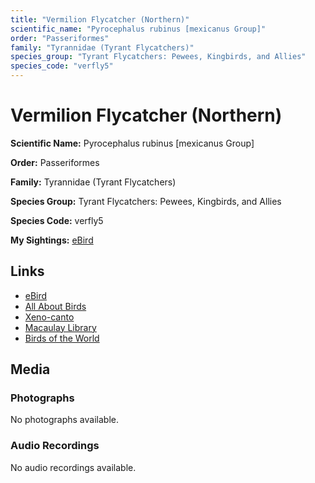 ```yaml
---
title: "Vermilion Flycatcher (Northern)"
scientific_name: "Pyrocephalus rubinus [mexicanus Group]"
order: "Passeriformes"
family: "Tyrannidae (Tyrant Flycatchers)"
species_group: "Tyrant Flycatchers: Pewees, Kingbirds, and Allies"
species_code: "verfly5"
---
```


# Vermilion Flycatcher (Northern)

**Scientific Name:** Pyrocephalus rubinus [mexicanus Group]

**Order:** Passeriformes

**Family:** Tyrannidae (Tyrant Flycatchers)

**Species Group:** Tyrant Flycatchers: Pewees, Kingbirds, and Allies

**Species Code:** verfly5

**My Sightings:** [eBird](https://ebird.org/lifelist?r=world&time=life&spp=verfly5)

## Links
* [eBird](https://ebird.org/species/verfly5) 
* [All About Birds](https://www.allaboutbirds.org/guide/verfly5) 
* [Xeno-canto](https://www.xeno-canto.org/species/verfly5) 
* [Macaulay Library](https://search.macaulaylibrary.org/catalog?taxonCode=verfly5&sort=rating_rank_desc)
* [Birds of the World](https://birdsoftheworld.org/bow/species/verfly5)

## Media
### Photographs
No photographs available.

### Audio Recordings
No audio recordings available.
